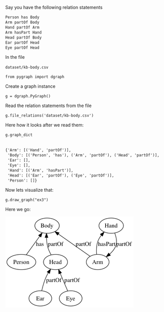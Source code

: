 
Say you have the following relation statements

```raw
Person has Body
Arm partOf Body
Hand partOf Arm
Arm hasPart Hand
Head partOf Body
Ear partOf Head
Eye partOf Head
```

In the file

`dataset/kb-body.csv`


    from pygraph import dgraph

Create a graph instance


    g = dgraph.PyGraph()

Read the relation statements from the file


    g.file_relations('dataset/kb-body.csv')

Here how it looks after we read them:


    g.graph_dict


    {'Arm': [('Hand', 'partOf')],
     'Body': [('Person', 'has'), ('Arm', 'partOf'), ('Head', 'partOf')],
     'Ear': [],
     'Eye': [],
     'Hand': [('Arm', 'hasPart')],
     'Head': [('Ear', 'partOf'), ('Eye', 'partOf')],
     'Person': []}



Now lets visualize that:


    g.draw_graph("ex3")

Here we go:

![](img/ex3.png)
